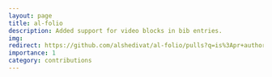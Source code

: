 ```yaml
---
layout: page
title: al-folio
description: Added support for video blocks in bib entries.
img: 
redirect: https://github.com/alshedivat/al-folio/pulls?q=is%3Apr+author%3Afabawi
importance: 1
category: contributions
---
```

